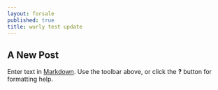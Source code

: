 ```yaml
---
layout: forsale
published: true
title: wurly test update
---
```

## A New Post

Enter text in [Markdown](http://daringfireball.net/projects/markdown/). Use the toolbar above, or click the **?** button for formatting help.
